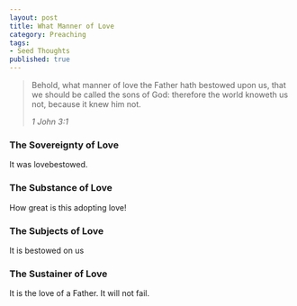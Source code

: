 ```yaml
---
layout: post
title: What Manner of Love
category: Preaching
tags:
- Seed Thoughts
published: true
---
```

> Behold, what manner of love the Father hath bestowed upon us, that we should be called the sons of God: therefore the world knoweth us not, because it knew him not.
>
><cite>1 John 3:1</cite>

### The Sovereignty of Love

It was lovebestowed.

### The Substance of Love

How great is this adopting love!

### The Subjects of Love

It is bestowed on us

### The Sustainer of Love

It is the love of a Father. It will not fail.
